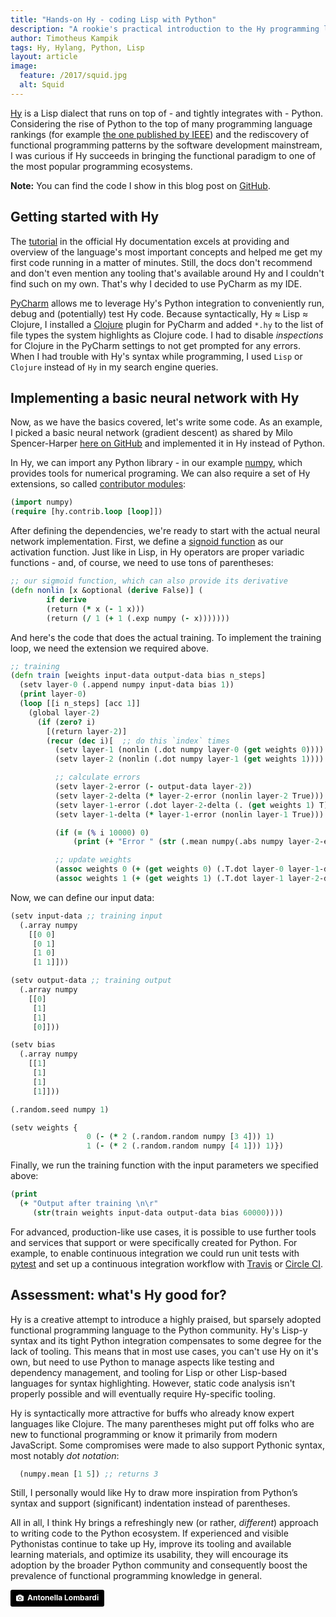 ```yaml
---
title: "Hands-on Hy - coding Lisp with Python"
description: "A rookie's practical introduction to the Hy programming language"
author: Timotheus Kampik
tags: Hy, Hylang, Python, Lisp
layout: article
image:
  feature: /2017/squid.jpg
  alt: Squid
---
```


[Hy](http://docs.hylang.org/en/stable/#) is a Lisp dialect that runs on top of - and tightly integrates with - Python.
Considering the rise of Python to the top of many programming language rankings (for example [the one published by IEEE](https://spectrum.ieee.org/computing/software/the-2017-top-programming-languages)) and the rediscovery of functional programming patterns by the software development mainstream, I was curious if Hy succeeds in bringing the functional paradigm to one of the most popular programming ecosystems.

**Note:** You can find the code I show in this blog post on [GitHub](https://github.com/TimKam/hylang_gradient_descent).

## Getting started with Hy
The [tutorial](http://docs.hylang.org/en/stable/tutorial.html) in the official Hy documentation excels at providing and overview of the language's most important concepts and helped me get my first code running in a matter of minutes.
Still, the docs don't recommend and don't even mention any tooling that's available around Hy and I couldn't find such on my own.
That's why I decided to use PyCharm as my IDE.

[PyCharm](https://www.jetbrains.com/pycharm/) allows me to leverage Hy's Python integration to conveniently run, debug  and (potentially) test Hy code.
Because syntactically, Hy &asymp; Lisp &asymp; Clojure, I installed a [Clojure](https://plugins.jetbrains.com/plugin/8636-clojure-kit) plugin for PyCharm and added ``*.hy`` to the list of file types the system highlights as Clojure code. I had to disable *inspections* for Clojure in the PyCharm settings to not get prompted for any errors.
When I had trouble with Hy's syntax while programming, I used ``Lisp`` or ``Clojure`` instead of ``Hy`` in my search engine queries.

## Implementing a basic neural network with Hy
Now, as we have the basics covered, let's write some code.
As an example, I picked a basic neural network (gradient descent) as shared by Milo Spencer-Harper [here on GitHub](https://github.com/miloharper/simple-neural-network) and implemented it in Hy instead of Python.

In Hy, we can import any Python library - in our example [numpy](http://www.numpy.org/), which provides tools for numerical programing.
We can also require a set of Hy extensions, so called [contributor modules](http://docs.hylang.org/en/stable/contrib/index.html):

```clojure
(import numpy)
(require [hy.contrib.loop [loop]])
```

After defining the dependencies, we're ready to start with the actual neural network implementation.
First, we define a [signoid function](https://en.wikipedia.org/wiki/Sigmoid_function) as our activation function.
Just like in Lisp, in Hy operators are proper variadic functions - and, of course, we need to use tons of parentheses:

```clojure
;; our sigmoid function, which can also provide its derivative
(defn nonlin [x &optional (derive False)] (
        if derive
        (return (* x (- 1 x)))
        (return (/ 1 (+ 1 (.exp numpy (- x)))))))
```

And here's the code that does the actual training.
To implement the training loop, we need the extension we required above.

```clojure
;; training
(defn train [weights input-data output-data bias n_steps]
  (setv layer-0 (.append numpy input-data bias 1))
  (print layer-0)
  (loop [[i n_steps] [acc 1]]
    (global layer-2)
      (if (zero? i)
        [(return layer-2)]
        (recur (dec i)[  ;; do this `index` times
          (setv layer-1 (nonlin (.dot numpy layer-0 (get weights 0))))
          (setv layer-2 (nonlin (.dot numpy layer-1 (get weights 1))))

          ;; calculate errors
          (setv layer-2-error (- output-data layer-2))
          (setv layer-2-delta (* layer-2-error (nonlin layer-2 True)))
          (setv layer-1-error (.dot layer-2-delta (. (get weights 1) T)))
          (setv layer-1-delta (* layer-1-error (nonlin layer-1 True)))

          (if (= (% i 10000) 0)
              (print (+ "Error " (str (.mean numpy(.abs numpy layer-2-error))))))

          ;; update weights
          (assoc weights 0 (+ (get weights 0) (.T.dot layer-0 layer-1-delta)))
          (assoc weights 1 (+ (get weights 1) (.T.dot layer-1 layer-2-delta)))]))))
```

Now, we can define our input data:

```clojure
(setv input-data ;; training input
  (.array numpy
    [[0 0]
     [0 1]
     [1 0]
     [1 1]]))

(setv output-data ;; training output
  (.array numpy
    [[0]
     [1]
     [1]
     [0]]))

(setv bias
  (.array numpy
    [[1]
     [1]
     [1]
     [1]]))

(.random.seed numpy 1)

(setv weights {
                 0 (- (* 2 (.random.random numpy [3 4])) 1)
                 1 (- (* 2 (.random.random numpy [4 1])) 1)})
```

Finally, we run the training function with the input parameters we specified above:

```clojure
(print
  (+ "Output after training \n\r"
     (str(train weights input-data output-data bias 60000))))
```

For advanced, production-like use cases, it is possible to use further tools and services that support or were specifically created for Python.
For example, to enable continuous integration we could run unit tests with  [pytest](https://docs.pytest.org/en/latest/) and set up a continuous integration workflow with [Travis](https://travis-ci.org/) or [Circle CI](https://circleci.com/).

## Assessment: what's Hy good for?
Hy is a creative attempt to introduce a highly praised, but sparsely adopted functional programming language to the Python community.
Hy's Lisp-y syntax and its tight Python integration compensates to some degree for the lack of tooling.
This means that in most use cases, you can't use Hy on it's own, but need to use Python to manage aspects like testing and dependency management, and tooling for Lisp or other Lisp-based languages for syntax highlighting.
However, static code analysis isn't properly possible and will eventually require Hy-specific tooling.

Hy is syntactically more attractive for buffs who already know expert languages like Clojure.
The many parentheses might put off folks who are new to functional programming or know it primarily from modern JavaScript.
Some compromises were made to also support Pythonic syntax, most  notably *dot notation*:

```clojure
  (numpy.mean [1 5]) ;; returns 3
```

Still, I personally would like Hy to draw more inspiration from Python’s syntax and support (significant) indentation instead of parentheses.

All in all, I think Hy brings a refreshingly new (or rather, *different*) approach to writing code to the Python ecosystem.
If experienced and visible Pythonistas continue to take up Hy, improve its tooling and available learning materials, and optimize its usability, they will encourage its adoption by the broader Python community and consequently boost the prevalence of functional programming knowledge in general.

<a style="background-color:black;color:white;text-decoration:none;padding:4px 6px;font-family:-apple-system, BlinkMacSystemFont, &quot;San Francisco&quot;, &quot;Helvetica Neue&quot;, Helvetica, Ubuntu, Roboto, Noto, &quot;Segoe UI&quot;, Arial, sans-serif;font-size:12px;font-weight:bold;line-height:1.2;display:inline-block;border-radius:3px;" href="https://unsplash.com/@missd?utm_medium=referral&amp;utm_campaign=photographer-credit&amp;utm_content=creditBadge" target="_blank" rel="noopener noreferrer" title="Download free do whatever you want high-resolution photos from Antonella Lombardi"><span style="display:inline-block;padding:2px 3px;"><svg xmlns="http://www.w3.org/2000/svg" style="height:12px;width:auto;position:relative;vertical-align:middle;top:-1px;fill:white;" viewBox="0 0 32 32"><title></title><path d="M20.8 18.1c0 2.7-2.2 4.8-4.8 4.8s-4.8-2.1-4.8-4.8c0-2.7 2.2-4.8 4.8-4.8 2.7.1 4.8 2.2 4.8 4.8zm11.2-7.4v14.9c0 2.3-1.9 4.3-4.3 4.3h-23.4c-2.4 0-4.3-1.9-4.3-4.3v-15c0-2.3 1.9-4.3 4.3-4.3h3.7l.8-2.3c.4-1.1 1.7-2 2.9-2h8.6c1.2 0 2.5.9 2.9 2l.8 2.4h3.7c2.4 0 4.3 1.9 4.3 4.3zm-8.6 7.5c0-4.1-3.3-7.5-7.5-7.5-4.1 0-7.5 3.4-7.5 7.5s3.3 7.5 7.5 7.5c4.2-.1 7.5-3.4 7.5-7.5z"></path></svg></span><span style="display:inline-block;padding:2px 3px;">Antonella Lombardi</span></a>
